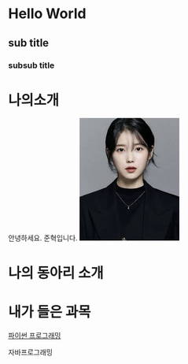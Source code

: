 # Hello World
## sub title
### subsub title


# 나의소개
안녕하세요. 준혁입니다.
<img src="1.jpg" > <br>

# 나의 동아리 소개

# 내가 들은 과목
[파이썬 프로그래밍](https://www.python.com)

자바프로그래밍
